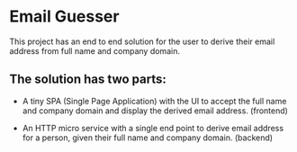 # Email Guesser

This project has an end to end solution for the user to derive their email address from full name and company domain.

## The solution has two parts:

- A tiny SPA (Single Page Application) with the UI to accept the full name and company domain and display the derived email address. (frontend)

- An HTTP micro service with a single end point to derive email address for a person, given their full name and company domain. (backend)